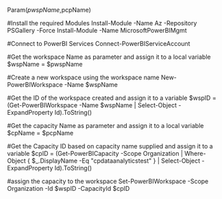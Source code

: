 Param($pwspName,$pcpName)


#Install the required Modules
Install-Module -Name Az -Repository PSGallery -Force
Install-Module -Name MicrosoftPowerBIMgmt

#Connect to PowerBI Services
Connect-PowerBIServiceAccount

#Get the workspace Name as parameter and assign it to a local variable
$wspName = $pwspName

#Create a new workspace using the workspace name
New-PowerBIWorkspace -Name $wspName

#Get the ID of the workspace created and assign it to a variable
$wspID = (Get-PowerBIWorkspace -Name $wspName | Select-Object -ExpandProperty Id).ToString()

#Get the capacity Name as parameter and assign it to a local variable
$cpName = $pcpName

#Get the Capacity ID based on capacity name supplied and assign it to a variable
$cpID = (Get-PowerBICapacity -Scope Organization | Where-Object { $_.DisplayName -Eq "cpdataanalyticstest" } | Select-Object -ExpandProperty Id).ToString()

#assign the capacity to the workspace
Set-PowerBIWorkspace -Scope Organization -Id $wspID -CapacityId $cpID
